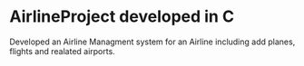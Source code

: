 # AirlineProject developed in C

Developed an Airline Managment system for an Airline including add planes, flights and realated airports.
